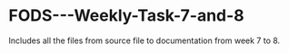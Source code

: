 # FODS---Weekly-Task-7-and-8
Includes all the files from source file to documentation from week 7 to 8.
